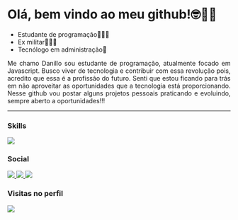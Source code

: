 <h1>
  Olá, bem vindo ao meu github!🤓🖖🏻
</h1>
<ul>
  <li>Estudante de programação👨🏻‍💻</li>
  <li>Ex militar💂🏻‍♂️</li>
  <li>Tecnólogo em administração📃</li>
</ul>
<p align="justify">
    Me chamo Danillo sou estudante de programação, atualmente focado em
    Javascript. Busco viver de tecnologia e contribuir com essa revolução 
    pois, acredito que essa é a profissão do futuro. 
    Senti que estou ficando para trás em não 
    aproveitar as oportunidades que a tecnologia está 
    proporcionando. Nesse github vou postar alguns projetos pessoais
    praticando e evoluindo, sempre aberto a oportunidades!!!
</p>
<hr>
<h3>Skills</h3>
    <img src="https://skills.thijs.gg/icons?i=html,css,js,python">
<h3>Social</h3>
<div>
  <a href="https://github.com/danillojs/danillojs">
    <img src="https://skills.thijs.gg/icons?i=github">
  </a>
  <a href="https://www.instagram.com/423_danillo?igsh=MWVrY3Eza2w2ZnhkeQ==">
    <img src="https://skills.thijs.gg/icons?i=instagram">
  </a>
  <a href="https://www.linkedin.com/mwlite/profile/me?trk=p_mwlite_feed_updates-secondary_nav">
    <img src="https://skills.thijs.gg/icons?i=linkedin">
  </a>
</div>
<h3>Visitas no perfil</h3>
<img src="https://komarev.com/ghpvc/?username=danillojs"/>
  <!---
danillojs/danillojs is a ✨ special ✨ repository because its `README.md` (this file) appears on your GitHub profile.
You can click the Preview link to take a look at your changes.
--->

